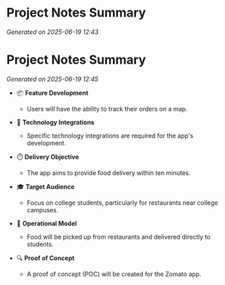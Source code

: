 # Project Notes Summary

*Generated on 2025-06-19 12:43*

# Project Notes Summary

*Generated on 2025-06-19 12:45*

- 📦 **Feature Development**
  - Users will have the ability to track their orders on a map.
  
- 🔌 **Technology Integrations**
  - Specific technology integrations are required for the app's development.

- ⏱️ **Delivery Objective**
  - The app aims to provide food delivery within ten minutes.

- 🎓 **Target Audience**
  - Focus on college students, particularly for restaurants near college campuses.

- 🍔 **Operational Model**
  - Food will be picked up from restaurants and delivered directly to students.

- 🔍 **Proof of Concept**
  - A proof of concept (POC) will be created for the Zomato app.